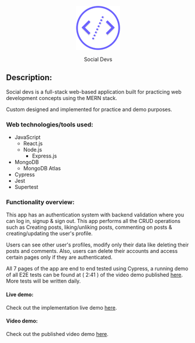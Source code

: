 <div align="center"> 
<img src="./social-devs-frontend/src/assets/img/logo.svg" alt="Logo" style="height: 120px; width:auto; text-align:center"/>
<p>Social Devs</p>
</div>

## Description:

Social devs is a full-stack web-based application built for practicing web development concepts using the MERN stack.

Custom designed and implemented for practice and demo purposes.

### Web technologies/tools used:

- JavaScript
  - React.js
  - Node.js
    - Express.js
- MongoDB
  - MongoDB Atlas
- Cypress
- Jest
- Supertest

### Functionality overview:

This app has an authentication system with backend validation where you can log in, signup & sign out. This app performs all the CRUD operations such as Creating posts, liking/unliking posts, commenting on posts & creating/updating the user's profile.

Users can see other user's profiles, modify only their data like deleting their posts and comments. Also, users can delete their accounts and access certain pages only if they are authenticated.

All 7 pages of the app are end to end tested using Cypress, a running demo of all E2E tests can be found at ( 2:41 ) of the video demo published [here](https://socialdevs.com/). More tests will be written daily.

#### Live demo:

Check out the implementation live demo [here](https://socialdevs.com/).

#### Video demo:

Check out the published video demo [here](https://youtu.be/x2-WNjZy73A).

<!-- ## How to run app on your system?

#### 1. Get a copy of the code via 1 of 2 options:

1. **Cloning app:**

   - Open your command line.
   - Navigate to desired directory to save app.
   - Run: `git clone https://github.com/mansouryoussef/Render-restaurants-challenge.git`
   - Run: `cd Render-restaurants-challenge`
   - You're in! 😄

2. **Downloading app:**

   - Navigate to the top of this page.
   - Click: Clone or download > Download zip.
   - Unzip file.
   - Copy unzipped folder to desired directory.
   - Navigate to unzipped folder in command line.

#### 2. Install dependencies:

- In root folder run command: `npm install`

### Commands:

- **Start app on localhost:** `npm start`
- **Run tests on watch mode:** `npm test`
- **Create production ready version:** `npm build` -->
